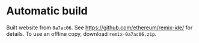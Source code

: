 # Automatic build
Built website from `0a7ac06`. See https://github.com/ethereum/remix-ide/ for details.
To use an offline copy, download `remix-0a7ac06.zip`.
